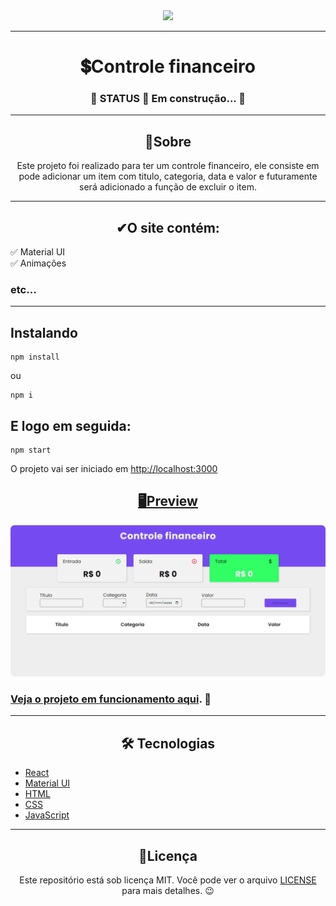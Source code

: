 <div align="center">
  <img width="400" src="https://cdn-icons-png.flaticon.com/512/3135/3135679.png">
</div>

---

<h1 align="center">💲Controle financeiro</h1>
<h3 align="center">🚧 STATUS 🚀 Em construção... 🚧</h3>

---

<h2 align="center">📖Sobre</h2>

<p align="center">Este projeto foi realizado para ter um controle financeiro, ele consiste em pode adicionar um item com titulo, categoria, data e valor e futuramente será adicionado a função de excluir o item.</p>

---

<h2 align="center">✔O site contém:</h2>

✅ Material UI<br>
✅ Animações<br>
### etc...
---

<h2>Instalando</h2>

```
npm install
```
ou
```
npm i
```

<h2>E logo em seguida:</h2>

```
npm start
```

<p>O projeto vai ser iniciado em <a target="_blank" href='http://localhost:3000'>http://localhost:3000</p>

<h2 align="center">🖥Preview</h2>

<img src="readme_imgs/view.png" alt="Previw desktop"></img>
<br>

### Veja o projeto em funcionamento <a href="">aqui</a>. 🧐

---

<h2 align="center">🛠 Tecnologias</h2>

- [React](https://pt-br.reactjs.org/)
- [Material UI](https://mui.com/pt/)
- [HTML](https://html.com/)
- [CSS](https://developer.mozilla.org/pt-BR/docs/Web/CSS)
- [JavaScript](https://www.javascript.com/)

---

<h2 align="center">📝Licença</h2>

<p align="center">
   Este repositório está sob licença MIT. Você pode ver o arquivo <a href="https://github.com/gabriell-c/financas/blob/main/License"> LICENSE</a>
   para mais detalhes. 😉
</p>
